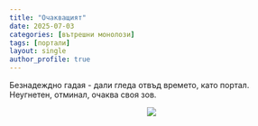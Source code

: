 ```yaml
---
title: "Очакващият"
date: 2025-07-03
categories: [вътрешни монолози]
tags: [портали]
layout: single
author_profile: true
---
```


<div class="poem">
Безнадеждно гадая - 
дали гледа отвъд времето,
като портал.
Неугнетен, отминал,
очаква своя зов.
</div>
<p align="center">
  <img src="{{ site.baseurl }}/assets/images/prozorec-portal.jpg">
</p>
